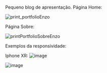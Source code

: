 Pequeno blog de apresentação.
Página Home:

![print_portfolioEnzo](https://github.com/user-attachments/assets/c4539cbc-11ba-4ce0-9e5c-5c35ecc3834b)


Página Sobre:


![printPortfolioSobreEnzo](https://github.com/user-attachments/assets/df918567-858d-433c-a659-17b6e3f98e15)

Exemplos da responsividade:

Iphone XR:
![image](https://github.com/user-attachments/assets/54a2a28f-42b0-4ef4-886e-53f4deb89707)

![image](https://github.com/user-attachments/assets/7455ea97-86a8-4778-90c5-79b11aa190f5)



